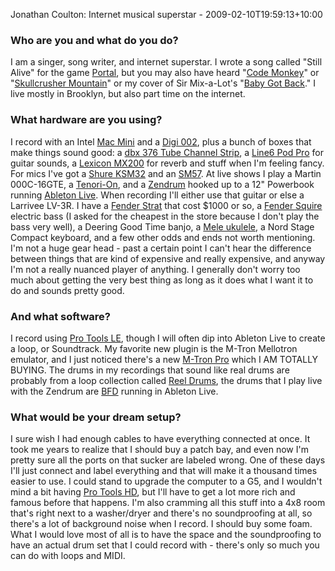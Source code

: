 Jonathan Coulton: Internet musical superstar - 2009-02-10T19:59:13+10:00

### Who are you and what do you do?

I am a singer, song writer, and internet superstar. I wrote a song called "Still Alive" for the game [Portal][], but you may also have heard "[Code Monkey](http://www.jonathancoulton.com/songdetails/Code%20Monkey "Information on the song 'Code Monkey'.'")" or "[Skullcrusher Mountain](http://www.jonathancoulton.com/songdetails/Skullcrusher%20Mountain "Information on the song 'Skullcrusher Mountain'.")" or my cover of Sir Mix-a-Lot's "[Baby Got Back](http://www.jonathancoulton.com/songdetails/Baby%20Got%20Back "Information on the song 'Baby Got Back'.")." I live mostly in Brooklyn, but also part time on the internet.

### What hardware are you using?

I record with an Intel [Mac Mini][mac-mini] and a [Digi 002][digi-002], plus a bunch of boxes that make things sound good: a [dbx 376 Tube Channel Strip][376], a [Line6 Pod Pro][pod-pro] for guitar sounds, a [Lexicon MX200][mx200] for reverb and stuff when I'm feeling fancy. For mics I've got a [Shure KSM32][ksm32] and an [SM57][sm57]. At live shows I play a Martin 000C-16GTE, a [Tenori-On][], and a [Zendrum][] hooked up to a 12" Powerbook running [Ableton Live][live]. When recording I'll either use that guitar or else a Larrivee LV-3R. I have a [Fender Strat][strat] that cost $1000 or so, a [Fender Squire][esquire] electric bass (I asked for the cheapest in the store because I don't play the bass very well), a Deering Good Time banjo, a [Mele ukulele][mahogany-ukulele], a Nord Stage Compact keyboard, and a few other odds and ends not worth mentioning. I'm not a huge gear head - past a certain point I can't hear the difference between things that are kind of expensive and really expensive, and anyway I'm not a really nuanced player of anything. I generally don't worry too much about getting the very best thing as long as it does what I want it to do and sounds pretty good.

### And what software?

I record using [Pro Tools LE][pro-tools-le], though I will often dip into Ableton Live to create a loop, or Soundtrack. My favorite new plugin is the M-Tron Mellotron emulator, and I just noticed there's a new [M-Tron Pro][gforce-m-tron-pro] which I AM TOTALLY BUYING. The drums in my recordings that sound like real drums are probably from a loop collection called [Reel Drums][reel-drums], the drums that I play live with the Zendrum are [BFD][] running in Ableton Live.

### What would be your dream setup?

I sure wish I had enough cables to have everything connected at once. It took me years to realize that I should buy a patch bay, and even now I'm pretty sure all the ports on that sucker are labeled wrong. One of these days I'll just connect and label everything and that will make it a thousand times easier to use. I could stand to upgrade the computer to a G5, and I wouldn't mind a bit having [Pro Tools HD][pro-tools-hd], but I'll have to get a lot more rich and famous before that happens. I'm also cramming all this stuff into a 4x8 room that's right next to a washer/dryer and there's no soundproofing at all, so there's a lot of background noise when I record. I should buy some foam. What I would love most of all is to have the space and the soundproofing to have an actual drum set that I could record with - there's only so much you can do with loops and MIDI.

[portal]: http://orange.half-life2.com/portal.html "An awesome, groundbreaking game."
[mac-mini]: http://www.apple.com/macmini/ "The lil' Intel-based Mac."
[digi-002]: http://digidesign.com/index.cfm?langid=100&amp;navid=105&amp;itemid=23597 "Multitrack studio hardware."
[376]: http://dbxpro.com/376/376.php "A channel strip processor."
[pod-pro]: http://line6.com/products/detail/3/ "Hardware for creating guitar sounds."
[mx200]: http://www.lexiconpro.com/ProductIndex.aspx?ProductID=12 "Sound effect/reverb hardware."
[ksm32]: http://shure.com/ProAudio/Products/WiredMicrophones/us_pro_KSM32-CG_content "A studio microphone."
[sm57]: http://shure.com/ProAudio/Products/WiredMicrophones/us_pro_SM57-LC_content "An instrument microphone."
[tenori-on]: http://www.global.yamaha.com/tenori-on/index.html "An awesome Japanese digital instrument."
[zendrum]: http://www.zendrum.com/ "A MIDI triggering controller."
[live]: http://ableton.com/live/ "Musical creation software."
[strat]: http://fender.com/products/search.php?section=guitars&amp;amp;cat=stratocaster "The official list of Fender Strats."
[esquire]: http://www.fender.com/products/search.php?partno=0131502303 "A classic 50's bass."
[mahogany-ukulele]: http://meleukulele.com/shopdisplayproducts.asp?id=2&amp;cat=Mahogany+Ukuleles "The range of Mahogany ukuleles."
[pro-tools-le]: http://digidesign.com/index.cfm?navid=28 "The LE version of the studio system software."
[gforce-m-tron-pro]: http://m-audio.com/products/en_us/GForceMTronPro.html "Virtual vintage keyboard software."
[reel-drums]: http://reeldrums.com/home.html "Drum loop samples."
[bfd]: http://fxpansion.com/index.php?page=53 "'Drum studio in a box' software."
[pro-tools-hd]: http://www.digidesign.com/index.cfm?navid=24 "Very popular, very expensive studio software."
